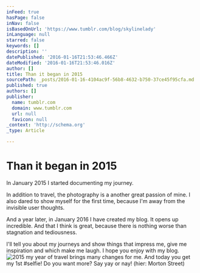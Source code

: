```yaml
---
inFeed: true
hasPage: false
inNav: false
isBasedOnUrl: 'https://www.tumblr.com/blog/skylinelady'
inLanguage: null
starred: false
keywords: []
description: ''
datePublished: '2016-01-16T21:53:46.466Z'
dateModified: '2016-01-16T21:53:46.016Z'
author: []
title: Than it began in 2015
sourcePath: _posts/2016-01-16-4104ac9f-56b8-4632-b750-37ce45f95cfa.md
published: true
authors: []
publisher:
  name: tumblr.com
  domain: www.tumblr.com
  url: null
  favicon: null
_context: 'http://schema.org'
_type: Article

---
```

# Than it began in 2015

In January 2015 I started documenting my journey. 

In addition to travel, the photography is a another great passion of mine. I also dared to show myself for the first time, because I'm away from the invisible user thoughts.  

And a year later, in January 2016 I have created my blog. It opens up incredible. And that I think is great, because there is nothing worse than stagnation and tediousness. 

I'll tell you about my journeys and show things that impress me, give me inspiration and which make me laugh. I hope you enjoy with my blog.
![2015 my year of travel brings many changes for me. And today you get my 1st #selfie! Do you want more? Say yay or nay!  (hier: Morton Street)](https://s3-us-west-2.amazonaws.com/the-grid-img/p/ab1da14136f69e534fbcab40833ae5748f47fb4b.jpg)
